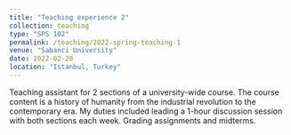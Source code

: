 ```yaml
---
title: "Teaching experience 2"
collection: teaching
type: "SPS 102"
permalink: /teaching/2022-spring-teaching-1
venue: "Sabanci University"
date: 2022-02-28
location: "Istanbul, Turkey"
---
```


Teaching assistant for 2 sections of a university-wide course. The course content is a history of humanity from the industrial revolution to the contemporary era. My duties included leading a 1-hour discussion session with both sections each week. Grading assignments and midterms.